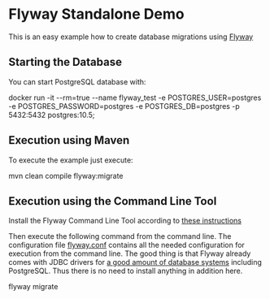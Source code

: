 # Flyway Standalone Demo

This is an easy example how to create database migrations using [Flyway](http://flywaydb.org/)

## Starting the Database

You can start PostgreSQL database with:

docker run -it --rm=true --name flyway_test -e POSTGRES_USER=postgres -e POSTGRES_PASSWORD=postgres -e POSTGRES_DB=postgres -p 5432:5432 postgres:10.5;


## Execution using Maven

To execute the example just execute:

mvn clean compile flyway:migrate

## Execution using the Command Line Tool

Install the Flyway Command Line Tool according to [these instructions](http://flywaydb.org/documentation/commandline/)

Then execute the following command from the command line. The configuration file [flyway.conf](https://github.com/ThomasJaspers/db_flyway_sample/blob/master/flyway.conf) contains all the needed configuration for execution from the command line. The good thing is that Flyway already comes with JDBC drivers for [a good amount of database systems](http://flywaydb.org/documentation/commandline/) including PostgreSQL. Thus there is no need to install anything in addition here.

flyway migrate
